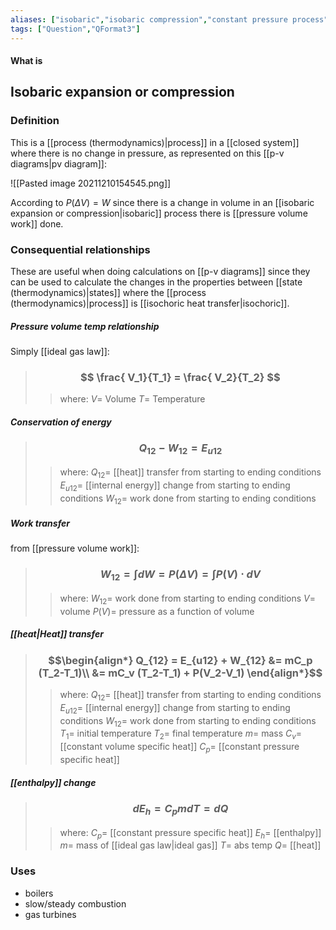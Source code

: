 ```yaml
---
aliases: ["isobaric","isobaric compression","constant pressure process","isobaric process","isobaric expansion"]
tags: ["Question","QFormat3"]
---
```


#### What is
## Isobaric expansion or compression
### Definition
This is a [[process (thermodynamics)|process]] in a [[closed system]] where there is no change in pressure, as represented on this [[p-v diagrams|pv diagram]]:

![[Pasted image 20211210154545.png]]

According to $P(\Delta V)=W$ since there is a change in volume in an [[isobaric expansion or compression|isobaric]] process there is [[pressure volume work]] done.

### Consequential relationships
These are useful when doing calculations on [[p-v diagrams]] since they can be used to calculate the changes in the properties between [[state (thermodynamics)|states]] where the [[process (thermodynamics)|process]] is [[isochoric heat transfer|isochoric]].

##### Pressure volume temp relationship
Simply [[ideal gas law]]:
> ### $$ \frac{ V_1}{T_1} = \frac{ V_2}{T_2} $$ 
>> where:
>> $V=$ Volume
>> $T=$ Temperature

##### Conservation of energy
> ### $$ Q_{12} - W_{12} = E_{u12} $$ 
>> where:
>> $Q_{12}=$ [[heat]] transfer from starting to ending conditions
>> $E_{u12}=$ [[internal energy]] change from starting to ending conditions
>> $W_{12}=$ work done from starting to ending conditions

##### Work transfer
from [[pressure volume work]]:
> ### $$ W_{12} = \int dW = P(\Delta V) = \int P(V) \cdot dV $$ 
>> where:
>> $W_{12}=$ work done from starting to ending conditions
>> $V=$ volume
>> $P(V)=$ pressure as a function of volume

##### [[heat|Heat]] transfer
> ### $$\begin{align*} Q_{12} =  E_{u12} + W_{12} &= mC_p (T_2-T_1)\\ &= mC_v (T_2-T_1) + P(V_2-V_1) \end{align*}$$
>> where:
>> $Q_{12}=$ [[heat]] transfer from starting to ending conditions
>> $E_{u12}=$ [[internal energy]] change from starting to ending conditions
>> $W_{12}=$ work done from starting to ending conditions
>> $T_1=$ initial temperature
>> $T_2=$ final temperature
>> $m=$ mass 
>> $C_v=$ [[constant volume specific heat]]
>> $C_p=$ [[constant pressure specific heat]]

##### [[enthalpy]] change
> ### $$ d E_{h} = C_{p} m dT = dQ $$ 
>> where:
>> $C_{p}=$ [[constant pressure specific heat]]
>> $E_{h}=$ [[enthalpy]] 
>> $m=$ mass of [[ideal gas law|ideal gas]]
>> $T=$ abs temp
>> $Q=$ [[heat]]

### Uses
- boilers
- slow/steady combustion
- gas turbines
